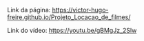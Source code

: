 Link da página: https://victor-hugo-freire.github.io/Projeto_Locacao_de_filmes/

Link do vídeo: https://youtu.be/gBMgJz_2Slw
